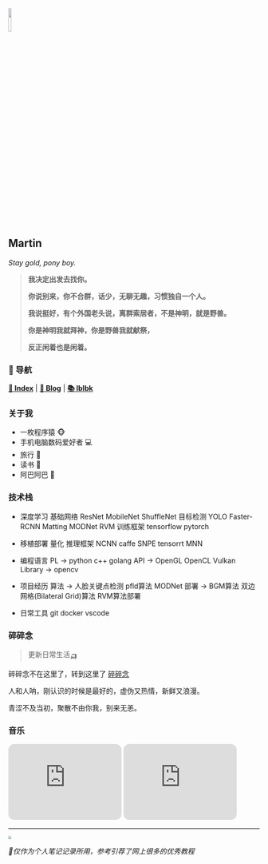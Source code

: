 <head><style type="text/css">h1:first-child {display:none;}</style><link rel="shortcut icon" href="/res/cola.ico" type="image/x-icon" /></head>

<img src="https://fastly.jsdelivr.net/gh/lblbk/picgo/work/20201224164001.png" width="11%" height="11%" >

## **Martin**

*Stay gold, pony boy.*

> **我决定出发去找你。**
> 
> **你说别来，你不合群，话少，无聊无趣，习惯独自一个人。**
> 
> **我说挺好，有个外国老头说，离群索居者，不是神明，就是野兽。**
> 
> **你是神明我就拜神，你是野兽我就献祭，**
> 
> **反正闲着也是闲着。**

### 📡 导航

**[🔬 Index](/)** \| **[🔎 Blog](/blog)** \| **[📚 lblbk](/lblbk)**

### 关于我

- 一枚程序猿 🐵
- 手机电脑数码爱好者 ​💻​
- 旅行 🚆
- 读书 📓
- 阿巴阿巴 🍋

### 技术栈

- 深度学习
	基础网络 ResNet MobileNet ShuffleNet
	目标检测 YOLO Faster-RCNN
	Matting MODNet RVM
	训练框架 tensorflow pytorch

- 移植部署
  量化
  推理框架 NCNN caffe SNPE tensorrt MNN

- 编程语言
  PL -> python c++ golang
  API -> OpenGL OpenCL Vulkan
  Library -> opencv
  
- 项目经历
	算法 -> 人脸关键点检测  pfld算法  MODNet
	部署 ->  BGM算法 双边网格(Bilateral Grid)算法 RVM算法部署

- 日常工具
	git docker vscode

### 碎碎念

> 更新日常生活🛺

碎碎念不在这里了，转到这里了 [碎碎念](/lblbk/#memo)

人和人呐，刚认识的时候是最好的，虚伪又热情，新鲜又浪漫。

青涩不及当初，聚散不由你我，别来无恙。

### 音乐

<div>
<iframe style="border-radius:12px" src="https://open.spotify.com/embed/track/4h9wh7iOZ0GGn8QVp4RAOB?utm_source=generator" width="45%" height="152" frameBorder="0" allowfullscreen="" allow="autoplay; clipboard-write; encrypted-media; picture-in-picture" loading="lazy"></iframe>
<iframe style="border-radius:12px" src="https://open.spotify.com/embed/track/3VeQG3EL9CCttWSxbHnNX1?utm_source=generator" width="45%" height="152" frameBorder="0" allowfullscreen="" allow="autoplay; clipboard-write; encrypted-media; fullscreen; picture-in-picture" loading="lazy"></iframe>
</div>

***

<img src="https://fastly.jsdelivr.net/gh/lblbk/picgo/img/default1.jpg" style="zoom: 35%;" >

*🎉仅作为个人笔记记录所用，参考引荐了网上很多的优秀教程*
